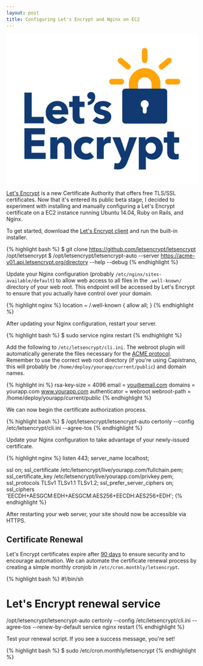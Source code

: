 ```yaml
---
layout: post
title: Configuring Let's Encrypt and Nginx on EC2
---
```


![Let's Encrypt](/images/letsencrypt.jpg)

[Let's Encrypt](https://letsencrypt.org/) is a new Certificate Authority that offers free TLS/SSL certificates. Now that it's entered its public beta stage, I decided to experiment with installing and manually configuring a Let's Encrypt certificate on a EC2 instance running Ubuntu 14.04, Ruby on Rails, and Nginx.

To get started, download the [Let's Encrypt client](https://github.com/letsencrypt/letsencrypt) and run the built-in installer.

{% highlight bash %}
$ git clone https://github.com/letsencrypt/letsencrypt /opt/letsencrypt
$ /opt/letsencrypt/letsencrypt-auto --server https://acme-v01.api.letsencrypt.org/directory --help --debug
{% endhighlight %}

Update your Nginx configuration (probably `/etc/nginx/sites-available/default`) to allow web access to all files in the `.well-known/` directory of your web root. This endpoint will be accessed by Let's Encrypt to ensure that you actually have control over your domain.

{% highlight nginx %}
location ~ /.well-known {
  allow all;
}
{% endhighlight %}

After updating your Nginx configuration, restart your server.

{% highlight bash %}
$ sudo service nginx restart
{% endhighlight %}

Add the following to `/etc/letsencrypt/cli.ini`. The webroot plugin will automatically generate the files necessary for the [ACME protocol](https://letsencrypt.github.io/acme-spec/). Remember to use the correct web root directory (if you're using Capistrano, this will probably be `/home/deploy/yourapp/current/public`) and domain names.

{% highlight ini %}
rsa-key-size = 4096
email = you@email.com
domains = yourapp.com www.yourapp.com
authenticator = webroot
webroot-path = /home/deploy/yourapp/current/public
{% endhighlight %}

We can now begin the certificate authorization process.

{% highlight bash %}
$ /opt/letsencrypt/letsencrypt-auto certonly --config /etc/letsencrypt/cli.ini --agree-tos
{% endhighlight %}

Update your Nginx configuration to take advantage of your newly-issued certificate.

{% highlight nginx %}
listen 443;
server_name localhost;

ssl on;
ssl_certificate /etc/letsencrypt/live/yourapp.com/fullchain.pem;
ssl_certificate_key /etc/letsencrypt/live/yourapp.com/privkey.pem;
ssl_protocols TLSv1 TLSv1.1 TLSv1.2;
ssl_prefer_server_ciphers on;
ssl_ciphers 'EECDH+AESGCM:EDH+AESGCM:AES256+EECDH:AES256+EDH';
{% endhighlight %}

After restarting your web server, your site should now be accessible via HTTPS.

## Certificate Renewal

Let's Encrypt certificates expire after [90 days](https://letsencrypt.org/2015/11/09/why-90-days.html) to ensure security and to encourage automation. We can automate the certificate renewal process by creating a simple monthly cronjob in `/etc/cron.monthly/letsencrypt`.

{% highlight bash %}
#!/bin/sh
#
# Let's Encrypt renewal service

/opt/letsencrypt/letsencrypt-auto certonly --config /etc/letsencrypt/cli.ini --agree-tos --renew-by-default
service nginx restart
{% endhighlight %}

Test your renewal script. If you see a success message, you're set!

{% highlight bash %}
$ sudo /etc/cron.monthly/letsencrypt
{% endhighlight %}